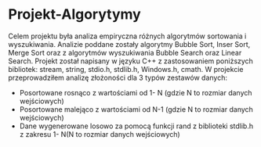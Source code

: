 # Projekt-Algorytymy
Celem projektu była analiza empiryczna różnych algorytmów sortowania i wyszukiwania. Analizie poddane zostały algorytmy Bubble Sort, Inser Sort, Merge Sort oraz z algorytmów wyszukiwania Bubble Search oraz Linear Search.
Projekt został napisany w języku C++ z zastosowaniem poniższych bibliotek:
stream, string, stdio.h, stdlib.h, Windows.h, cmath.
W projekcie przeprowadziłem analizę złożoności dla 3 typów zestawów danych:
- Posortowane rosnąco z wartościami od 1- N (gdzie N to rozmiar danych
wejściowych)
- Posortowane malejąco z wartościami od N-1 (gdzie N to rozmiar danych
wejściowych)
- Dane wygenerowane losowo za pomocą funkcji rand z biblioteki
stdlib.h z zakresu 1- N(N to rozmiar danych wejściowych)
